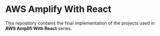 # AWS Amplify With React
This repository contains the final implementation of the projects used in **AWS Amplifi With React** series.
